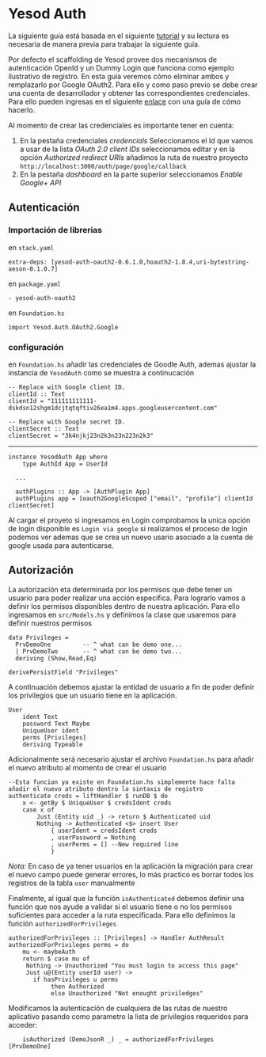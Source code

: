# Yesod Auth

La siguiente guía está basada en el siguiente [tutorial](https://pbrisbin.com/posts/writing_json_apis_with_yesod/) y su lectura es necesaria de manera previa para trabajar la siguiente guía.  

Por defecto el scaffolding de Yesod provee dos mecanismos de autenticación OpenId y un Dummy Login que funciona como ejemplo ilustrativo de registro. En esta guía veremos cómo eliminar ambos y remplazarlo por Google OAuth2. Para ello y como paso previo se debe crear una cuenta de desarrollador y obtener las correspondientes credenciales. Para ello pueden ingresas en el siguiente [enlace](https://developers.google.com/identity/protocols/OAuth2) con una guía de cómo hacerlo. 

Al momento de crear las credenciales es importante tener en cuenta:

1) En la pestaña credenciales *credencials* Seleccionamos el Id que vamos a usar de la lista *OAuth 2.0 client IDs* seleccionamos editar y en la opción *Authorized redirect URIs* añadimos la ruta de nuestro proyecto `http://localhost:3000/auth/page/google/callback`
2) En la pestaña *dashboard* en la parte superior seleccionamos *Enable Google+ API*

## Autenticación

### Importación de librerias

en `stack.yaml`

    extra-deps: [yesod-auth-oauth2-0.6.1.0,hoauth2-1.8.4,uri-bytestring-aeson-0.1.0.7]

en `package.yaml`

    - yesod-auth-oauth2

en `Foundation.hs`

    import Yesod.Auth.OAuth2.Google

### configuración 

en `Foundation.hs` añadir las credenciales de Goodle Auth, ademas ajustar la instancia de `YesodAuth` como se muestra a continucación

    -- Replace with Google client ID.
    clientId :: Text
    clientId = "111111111111-dskdsn12shgm1dcjtqtqftiv26ea1m4.apps.googleusercontent.com"

    -- Replace with Google secret ID.
    clientSecret :: Text
    clientSecret = "3k4njkj23n2k3n23n223n2k3"  
---
    instance YesodAuth App where
        type AuthId App = UserId
        
      ...
      
      authPlugins :: App -> [AuthPlugin App]
      authPlugins app = [oauth2GoogleScoped ["email", "profile"] clientId clientSecret]
      
Al cargar el proyeto si ingresamos en Login comprobamos la unica opción de login disponible es `Login via google` si realizamos el proceso de login podemos ver ademas que se crea un nuevo usario asociado a la cuenta de google usada para autenticarse.


## Autorización

La autorización eta determinada por los permisos que debe tener un usuario para poder realizar una acción especifica. Para lograrlo vamos a definir los permisos disponibles dentro de nuestra aplicación. Para ello ingresamos en `src/Models.hs` y definimos la clase que usaremos para definir nuestros permisos 


    data Privileges =
      PrvDemoOne         -- ^ what can be demo one...
      | PrvDemoTwo       -- ^ what can be demo two...
      deriving (Show,Read,Eq)

    derivePersistField "Privileges"
    
A continuación debemos ajustar la entidad de usuario a fin de poder definir los privilegios que un usuario tiene en la aplicación.


    User
        ident Text
        password Text Maybe
        UniqueUser ident
        perms [Privileges]
        deriving Typeable
        
Adicionalmente será necesario ajustar el archivo `Foundation.hs` para añadir el nuevo atributo al momento de crear el usuario 

    --Esta funcion ya existe en Foundation.hs simplemente hace falta añadir el nuevo atributo dentro la sintaxis de registro
    authenticate creds = liftHandler $ runDB $ do
        x <- getBy $ UniqueUser $ credsIdent creds
        case x of
            Just (Entity uid _) -> return $ Authenticated uid
            Nothing -> Authenticated <$> insert User
                { userIdent = credsIdent creds
                , userPassword = Nothing
                , userPerms = [] --New required line
                }
                
*Nota:* En caso de ya tener usuarios en la aplicación la migración para crear el nuevo campo puede generar errores, lo más practico es borrar todos los registros de la tabla `user` manualmente 

Finalmente, al igual que la función `isAuthenticated` debemos definir una función que nos ayude a validar si el usuario tiene o no los permisos suficientes para acceder a la ruta especificada. Para ello definimos la función `authorizedForPrivileges`


    authorizedForPrivileges :: [Privileges] -> Handler AuthResult
    authorizedForPrivileges perms = do
        mu <- maybeAuth
        return $ case mu of
         Nothing -> Unauthorized "You must login to access this page"
         Just u@(Entity userId user) ->
           if hasPrivileges u perms
                then Authorized
                else Unauthorized "Not enought priviledges"

Modificamos la autenticación de cualquiera de las rutas de nuestro aplicativo pasando como parametro la lista de privilegios requeridos para acceder:

        isAuthorized (DemoJsonR _) _ = authorizedForPrivileges [PrvDemoOne]


